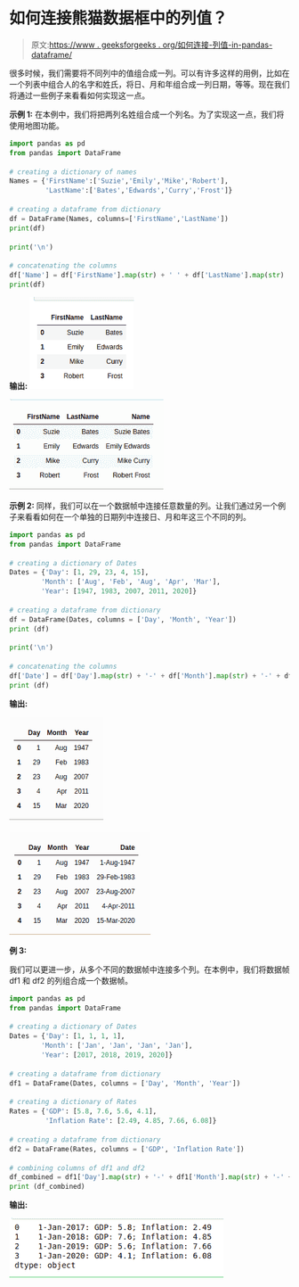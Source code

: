 # 如何连接熊猫数据框中的列值？

> 原文:[https://www . geeksforgeeks . org/如何连接-列值-in-pandas-dataframe/](https://www.geeksforgeeks.org/how-to-concatenate-column-values-in-pandas-dataframe/)

很多时候，我们需要将不同列中的值组合成一列。可以有许多这样的用例，比如在一个列表中组合人的名字和姓氏，将日、月和年组合成一列日期，等等。现在我们将通过一些例子来看看如何实现这一点。

**示例 1:** 在本例中，我们将把两列名姓组合成一个列名。为了实现这一点，我们将使用地图功能。

```py
import pandas as pd
from pandas import DataFrame 

# creating a dictionary of names
Names = {'FirstName':['Suzie','Emily','Mike','Robert'],
         'LastName':['Bates','Edwards','Curry','Frost']}

# creating a dataframe from dictionary
df = DataFrame(Names, columns=['FirstName','LastName'])
print(df)

print('\n')

# concatenating the columns
df['Name'] = df['FirstName'].map(str) + ' ' + df['LastName'].map(str)
print(df)
```

**输出:**
![pandas-concatenate-column-2](img/c778b41946da09b85355ab8466bfacf2.png)

![pandas-concatenate-column-2](img/2821ec4942036cd2da02e1a884c33dca.png)

**示例 2:** 同样，我们可以在一个数据帧中连接任意数量的列。让我们通过另一个例子来看看如何在一个单独的日期列中连接日、月和年这三个不同的列。

```py
import pandas as pd
from pandas import DataFrame 

# creating a dictionary of Dates
Dates = {'Day': [1, 29, 23, 4, 15], 
        'Month': ['Aug', 'Feb', 'Aug', 'Apr', 'Mar'], 
        'Year': [1947, 1983, 2007, 2011, 2020]}

# creating a dataframe from dictionary
df = DataFrame(Dates, columns = ['Day', 'Month', 'Year'])
print (df)

print('\n')

# concatenating the columns
df['Date'] = df['Day'].map(str) + '-' + df['Month'].map(str) + '-' + df['Year'].map(str)
print (df)
```

**输出:**

![pandas-concatenate-column-3](img/84dd00737971fa4b4d30c3731d499bbe.png)

![pandas-concatenate-column-4](img/c1ec0f47729a0686f21ca5182d1630fb.png)

**例 3:**

我们可以更进一步，从多个不同的数据帧中连接多个列。在本例中，我们将数据帧 df1 和 df2 的列组合成一个数据帧。

```py
import pandas as pd
from pandas import DataFrame 

# creating a dictionary of Dates
Dates = {'Day': [1, 1, 1, 1], 
        'Month': ['Jan', 'Jan', 'Jan', 'Jan'], 
        'Year': [2017, 2018, 2019, 2020]} 

# creating a dataframe from dictionary
df1 = DataFrame(Dates, columns = ['Day', 'Month', 'Year']) 

# creating a dictionary of Rates
Rates = {'GDP': [5.8, 7.6, 5.6, 4.1], 
         'Inflation Rate': [2.49, 4.85, 7.66, 6.08]} 

# creating a dataframe from dictionary
df2 = DataFrame(Rates, columns = ['GDP', 'Inflation Rate'])

# combining columns of df1 and df2
df_combined = df1['Day'].map(str) + '-' + df1['Month'].map(str) + '-' + df1['Year'].map(str) + ': ' + 'GDP: ' + df2['GDP'].map(str) + '; ' + 'Inflation: ' + df2['Inflation Rate'].map(str)
print (df_combined)
```

**输出:**

![pandas-concatenate-column-5](img/5306b7305eb71c357133906ad5b76338.png)